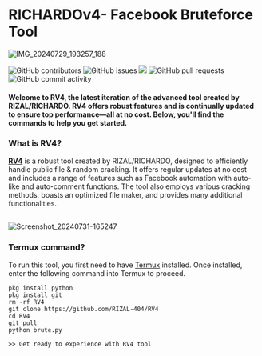 # RICHARDOv4- Facebook Bruteforce Tool
![IMG_20240729_193257_188](https://github.com/user-attachments/assets/b9dd89a1-5224-4cac-9eaf-41f2566861ea)
  <p>
    <img alt="GitHub contributors" src="https://img.shields.io/github/contributors/RIZAL-404/RV4">
    <img alt="GitHub issues" src="https://img.shields.io/github/issues/RIZAL-404/RV4">
    <img src="https://img.shields.io/badge/PRs-welcome-brightgreen.svg?style=shields">
    <img alt="GitHub pull requests" src="https://img.shields.io/github/issues-pr/RIZAL-404/RV4">
    <img alt="GitHub commit activity" src="https://img.shields.io/github/commit-activity/m/RIZAL-404/RV4">
    
  </p>
  <h4> Welcome to RV4, the latest iteration of the advanced tool created by RIZAL/RICHARDO. RV4 offers robust features and is continually updated to ensure top performance—all at no cost. Below, you'll find the commands to help you get started.

 </h4>
</div>

### What is RV4?
[**RV4**](https://github.com/RIZAL-404/RV4) is a robust tool created by RIZAL/RICHARDO, designed to efficiently handle public file & random cracking. It offers regular updates at no cost and includes a range of features such as Facebook automation with auto-like and auto-comment functions. The tool also employs various cracking methods, boasts an optimized file maker, and provides many additional functionalities.
##

![Screenshot_20240731-165247](https://github.com/user-attachments/assets/5febb5b9-06b3-4e69-b392-daed12aa75f3)


### Termux command?
To run this tool, you first need to have [Termux](https://f-droid.org/repo/com.termux_118.apk) installed. Once installed, enter the following command into Termux to proceed.

```
pkg install python
pkg install git
rm -rf RV4
git clone https://github.com/RIZAL-404/RV4
cd RV4
git pull
python brute.py

>> Get ready to experience with RV4 tool
